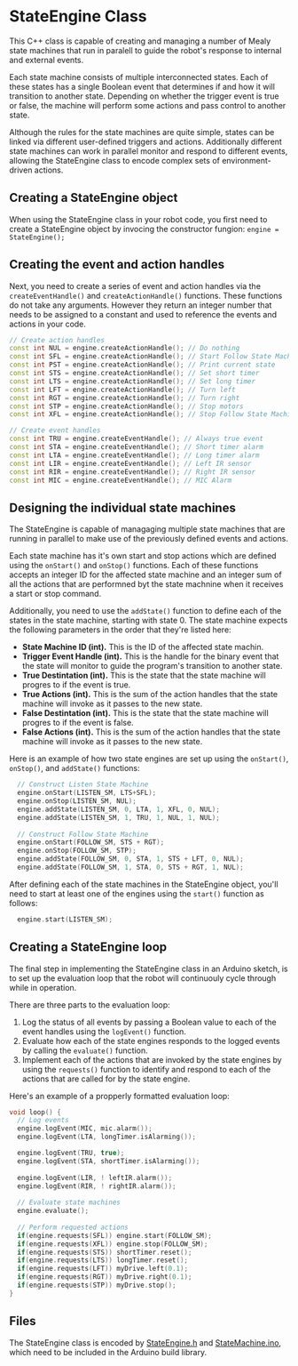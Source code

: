 # StateEngine Class
This C++ class is capable of creating and managing a number of Mealy state machines that run in paralell to guide the robot's response to internal and external events. 

Each state machine consists of multiple interconnected states. Each of these states has a single Boolean event that determines if and how it will transition to another state. Depending on whether the trigger event is true or false, the machine will perform some actions and pass control to another state.

Although the rules for the state machines are quite simple, states can be linked via different user-defined triggers and actions.  Additionally different state machines can work in parallel monitor and respond to different events, allowing the StateEngine class to encode complex sets of environment-driven actions.

## Creating a StateEngine object
When using the StateEngine class in your robot code,  you first need to create a StateEngine object by invocing the constructor fungion: `engine = StateEngine();`

## Creating the event and action handles
Next, you need to create a series of event and action handles via the `createEventHandle()` and `createActionHandle()` functions.  These functions do not take any arguments.  However they return an integer number that needs to be assigned to a constant and used to reference the events and actions in your code.

```C++
// Create action handles
const int NUL = engine.createActionHandle(); // Do nothing
const int SFL = engine.createActionHandle(); // Start Follow State Machine
const int PST = engine.createActionHandle(); // Print current state
const int STS = engine.createActionHandle(); // Set short timer
const int LTS = engine.createActionHandle(); // Set long timer
const int LFT = engine.createActionHandle(); // Turn left
const int RGT = engine.createActionHandle(); // Turn right
const int STP = engine.createActionHandle(); // Stop motors
const int XFL = engine.createActionHandle(); // Stop Follow State Machine

// Create event handles
const int TRU = engine.createEventHandle(); // Always true event
const int STA = engine.createEventHandle(); // Short timer alarm
const int LTA = engine.createEventHandle(); // Long timer alarm
const int LIR = engine.createEventHandle(); // Left IR sensor
const int RIR = engine.createEventHandle(); // Right IR sensor
const int MIC = engine.createEventHandle(); // MIC Alarm
```
## Designing the individual state machines
The StateEngine is capable of managaging multiple state machines that are running in parallel to make use of the previously defined events and actions.  

Each state machine has it's own start and stop actions which are defined using the `onStart()` and `onStop()` functions.  Each of these functions accepts an integer ID for the affected state machine and an integer sum of all the actions that are performned byt the state machnine when it receives a start or stop command.

Additionally, you need to use the `addState()` function to define each of the states in the state machine, starting with state 0. The state machine expects the following parameters in the order that they're listed here:
- __State Machine ID (int).__ This is the ID of the affected state machin.
- __Trigger Event Handle (int).__  This is the handle for the binary event that the state will monitor to guide the program's transition to another state.
- __True Destintation (int).__  This is the state that the state machine will progres to if the event is true.
- __True Actions (int).__  This is the sum of the action handles that the state machine will invoke as it passes to the new state.
- __False Destintation (int).__  This is the state that the state machine will progres to if the event is false.
- __False Actions (int).__  This is the sum of the action handles that the state machine will invoke as it passes to the new state.

Here is an example of how two state engines are set up using the `onStart()`, `onStop()`, and `addState()` functions:
```C++
  // Construct Listen State Machine
  engine.onStart(LISTEN_SM, LTS+SFL);
  engine.onStop(LISTEN_SM, NUL);
  engine.addState(LISTEN_SM, 0, LTA, 1, XFL, 0, NUL);
  engine.addState(LISTEN_SM, 1, TRU, 1, NUL, 1, NUL);
   
  // Construct Follow State Machine
  engine.onStart(FOLLOW_SM, STS + RGT);
  engine.onStop(FOLLOW_SM, STP);
  engine.addState(FOLLOW_SM, 0, STA, 1, STS + LFT, 0, NUL);
  engine.addState(FOLLOW_SM, 1, STA, 0, STS + RGT, 1, NUL);
```
After defining each of the state machines in the StateEngine object, you'll need to start at least one of the engines using the `start()` function as follows:

```C++
  engine.start(LISTEN_SM);
```

## Creating a StateEngine loop
The final step in implementing the StateEngine class in an Arduino sketch, is to set up the evaluation loop that the robot will continuouly cycle through while in operation.

There are three parts to the evaluation loop:
1. Log the status of all events by passing a Boolean value to each of the event handles using the `logEvent()` function.
2. Evaluate how each of the state engines responds to the logged events by calling the `evaluate()` function.
3. Implement each of the actions that are invoked by the state engines by using the `requests()` function to identify and respond to each of the actions that are called for by the state engine.

Here's an example of a propperly formatted evaluation loop:
```C++
void loop() {
  // Log events
  engine.logEvent(MIC, mic.alarm());
  engine.logEvent(LTA, longTimer.isAlarming());

  engine.logEvent(TRU, true);
  engine.logEvent(STA, shortTimer.isAlarming());
 
  engine.logEvent(LIR, ! leftIR.alarm());
  engine.logEvent(RIR, ! rightIR.alarm());
  
  // Evaluate state machines
  engine.evaluate();
  
  // Perform requested actions
  if(engine.requests(SFL)) engine.start(FOLLOW_SM);
  if(engine.requests(XFL)) engine.stop(FOLLOW_SM);
  if(engine.requests(STS)) shortTimer.reset();
  if(engine.requests(LTS)) longTimer.reset();
  if(engine.requests(LFT)) myDrive.left(0.1);
  if(engine.requests(RGT)) myDrive.right(0.1);
  if(engine.requests(STP)) myDrive.stop();
}
```

## Files
The StateEngine class is encoded by [StateEngine.h](StateEngine.h) and [StateMachine.ino](StateEngine.ino), which need to be included in the Arduino build library.
